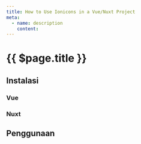 ```yaml
---
title: How to Use Ionicons in a Vue/Nuxt Project
meta:
  - name: description
    content: 
---
```


# {{ $page.title }}

<start-tutorial topic="ionicons" lang="id"/>

## Instalasi

### Vue

### Nuxt

## Penggunaan
